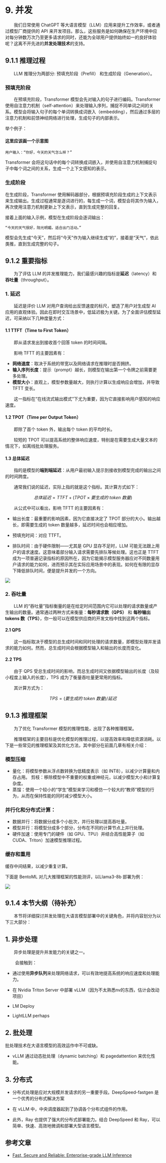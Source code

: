 # 9. 并发

&emsp;&emsp;我们日常使用 ChatGPT 等大语言模型（LLM）应用来提升工作效率，或者通过模型厂商提供的 API 来开发项目。那么，这些服务是如何确保在生产环境中应对每分钟数万次乃至更多请求的同时，还能为全球用户提供始终如一的良好体验呢？这离不开先进的**并发处理技术**的支持。

## 9.1.1 推理过程

&emsp;&emsp;LLM 推理分为两部分: 预填充阶段（Prefill） 和生成阶段（Generation）。

### 预填充阶段

&emsp;&emsp;在预填充阶段，Transformer 模型会先对输入的句子进行编码。Transformer 使用自注意力机制（self-attention）来处理输入序列，捕捉不同单词之间的关系。模型会将输入句子的每个单词转换成词嵌入（embedding），然后通过多层的注意力机制和前馈神经网络进行处理，生成句子的内部表示。

举个例子：

#### 这里应该画一个示意图

    用户输入：“你好，今天的天气怎么样？”

Transformer 会将这句话中的每个词转换成词嵌入，并使用自注意力机制捕捉句子中每个词之间的关系，生成一个上下文感知的表示。

### 生成阶段

在生成阶段，Transformer 使用解码器部分，根据预填充阶段生成的上下文表示来生成输出。生成过程通常是逐词进行的，每生成一个词，模型会将其作为输入，再次使用注意力机制更新上下文表示，直到生成完整的回复。

接着上面的输入示例，模型在生成阶段会逐词输出：

    “今天的天气很好，阳光明媚，适合出门活动。”
    
模型会先生成“今天”，然后将“今天”作为输入继续生成“的”，接着是“天气”，依此类推，直到生成完整的句子。

## 9.1.2 重要指标

&emsp;&emsp;为了评估 LLM 的并发推理能力，我们最感兴趣的指标是**延迟**（latency）和**吞吐量**（throughput）。

### 1. 延迟

&emsp;&emsp;延迟是评价 LLM 对用户查询给出反馈速度的标尺，塑造了用户对生成型 AI 应用的直观体验。因此在即时交互场景中，低延迟极为关键。为了全面评估模型延迟，可采纳以下几种度量方式：

#### 1.1 **TTFT**（Time to First Token）

&emsp;&emsp;即从请求发出到接收首个回答 token 的时间间隔。

&emsp;&emsp;影响 TFTT 的主要因素有：

- **网络速度**：取决于系统的带宽以及网络请求在推理时是否拥挤。
- **输入序列长度**：提示（prompt）越长，则模型在输出第一个令牌之前需要更多处理。
- **模型大小**：直观上，模型参数量越大，则执行计算以生成响应会增加，并导致 TFTT 变长。

&emsp;&emsp;这一指标在“在线流式输出模式”下尤为重要，因为它直接影响用户感知的响应速度。

#### 1.2 **TPOT**（Time per Output Token）

&emsp;&emsp;即除了首个 token 外，输出每个 token 的平均时长。

&emsp;&emsp;较短的 TPOT 可以提高系统的整体响应速度，特别是在需要生成大量文本的情况下，如离线批处理服务。

#### 1.3 总体延迟

&emsp;&emsp;指的是模型的**端到端延迟**：从用户最初输入提示到接收到模型完成的输出之间的时间跨度。

&emsp;&emsp;通常我们说的延迟，实际上指的就是这个指标。其计算方式如下：

$$总体延迟 =  TTFT + (TPOT \times 要生成的\:token\:数量)$$

&emsp;&emsp;从公式中可以看出，影响 TFTT 的主要因素有：

- 输出长度：最重要的影响因素，因为它直接决定了 TPOT 部分的大小。输出越长，即需要生成的 token 数量越多，延迟时间也会相应增加。

- 预填充时间：对应 TTFT。

- 排队时间：由于硬件限制——尤其是 GPU 显存不足时，LLM 可能无法跟上用户的请求速度。这意味着部分输入请求需要先排队等候处理。这也正是 TTFT 成为一项普遍记录指标的原因所在，因为它能揭示模型服务器应对不同数量用户请求的能力如何，进而预示其在实际应用场景中的表现。如何在有限的显存下降低排队时间，便是提升并发的一个方向。
  
![](./images/latency.png)

### 2. 吞吐量

&emsp;&emsp;LLM 的“吞吐量”指标衡量的是在给定时间范围内它可以处理的请求数量或产生输出的数量。通常通过两种方式来衡量：**每秒请求数（QPS）** 和 **每秒输出 tokens 数（TPS）**，你一般可以在模型供应商的开发文档中找到这两个指标。

#### 2.1 QPS

&emsp;&emsp;这一指标取决于模型的总生成时间和同时处理的请求数量，即模型处理并发请求的能力如何。然而，总生成时间会根据模型输入和输出的长度而变化。

#### 2.2 TPS

&emsp;&emsp;由于 QPS 受总生成时间的影响，而总生成时间又依据模型输出的长度（及较小程度上输入的长度），TPS 成为了衡量吞吐量更常用的指标。

&emsp;&emsp;其计算方式为：

$$TPS = (要生成的\:token\:数量) / 延迟$$

## 9.1.3 推理框架

&emsp;&emsp;为了优化 Transformer 模型的推理性能，出现了各种推理框架。

&emsp;&emsp;推理框架的主要目标是优化模型的推理过程，以提高效率和降低资源消耗。以下是一些常见的推理框架及其优化方法，其中部分在前面几章有相关介绍：

### 模型压缩

- 量化：将模型参数从浮点数转换为低精度表示（如 INT8），以减少计算量和内存占用。
剪枝：移除模型中不重要的权重或神经元，以减少模型大小和计算复杂度。
- 蒸馏：使用一个较小的“学生”模型来学习和模仿一个较大的“教师”模型的行为，从而在保持性能的同时减少模型大小。
  
### 并行化和分布式计算：

- 数据并行：将数据分成多个小批次，并行处理以提高吞吐量。
- 模型并行：将模型分成多个部分，分布在不同的计算节点上并行处理。
- 硬件加速：使用专门的硬件（如 GPU、TPU）并结合高性能算子（如 CUDA、Triton）加速模型推理过程。

### 缓存和重用

缓存中间结果，以减少重复计算。


下面是 BentoML 对几大推理框架的性能测评，以Llama3-8b 部署为例：

![](./images/bentoml_llama3_8b.png)


## 9.1.4 本节大纲（待补充）

&emsp;&emsp;本节将详细探讨并发处理在大语言模型部署中的关键角色，并将内容划分为以下三大部分：

## 1. 异步处理

&emsp;&emsp;异步处理是提升并发能力的关键之一。

&emsp;&emsp; 会接触到：

- 通过使用**异步队列**来处理网络请求，可以有效地提高系统的响应速度和处理能力。

- 在 Nvidia Triton Server 中部署 vLLM（因为不太熟悉nv的东西，估计会改动项目）

- LM Deploy

- LightLLM perhaps

## 2. 批处理

批处理技术在大语言模型的高效运作中不可或缺。

- vLLM 通过动态批处理（dynamic batching）和 pagedattention 来优化性能。


## 3. 分布式

- 分布式处理是应对大规模并发请求的另一重要手段。DeepSpeed-fastgen 是一个优秀的分布式解决方案

- 在 vLLM 中，中央调度器起到了协调各个分布式组件的作用。

- 此外，Ray 也提供了强大的分布式部署能力。结合 DeepSpeed 和 Ray，可以简单、快速、高效地微调和部署大型语言模型。

## 参考文章

- [Fast, Secure and Reliable: Enterprise-grade LLM Inference](https://www.databricks.com/blog/fast-secure-and-reliable-enterprise-grade-llm-inference)